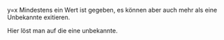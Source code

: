 y=x Mindestens ein Wert ist gegeben, es können aber auch mehr als eine Unbekannte exitieren.

Hier löst man auf die eine unbekannte.
